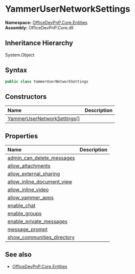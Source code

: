 # YammerUserNetworkSettings
  

**Namespace:** [OfficeDevPnP.Core.Entities](OfficeDevPnP.Core.Entities.md)  
**Assembly:** OfficeDevPnP.Core.dll  
## Inheritance Hierarchy
System.Object  

## Syntax
```C#
public class YammerUserNetworkSettings
```
## Constructors
|**Name**|**Description**|
|:-----|:-----|
| [YammerUserNetworkSettings()](OfficeDevPnP.Core.Entities.YammerUserNetworkSettings.ctor1.md) | 
## Properties
|**Name**|**Description**|
|:-----|:-----|
| [admin_can_delete_messages](OfficeDevPnP.Core.Entities.YammerUserNetworkSettings.admin_can_delete_messages.md) | 
| [allow_attachments](OfficeDevPnP.Core.Entities.YammerUserNetworkSettings.allow_attachments.md) | 
| [allow_external_sharing](OfficeDevPnP.Core.Entities.YammerUserNetworkSettings.allow_external_sharing.md) | 
| [allow_inline_document_view](OfficeDevPnP.Core.Entities.YammerUserNetworkSettings.allow_inline_document_view.md) | 
| [allow_inline_video](OfficeDevPnP.Core.Entities.YammerUserNetworkSettings.allow_inline_video.md) | 
| [allow_yammer_apps](OfficeDevPnP.Core.Entities.YammerUserNetworkSettings.allow_yammer_apps.md) | 
| [enable_chat](OfficeDevPnP.Core.Entities.YammerUserNetworkSettings.enable_chat.md) | 
| [enable_groups](OfficeDevPnP.Core.Entities.YammerUserNetworkSettings.enable_groups.md) | 
| [enable_private_messages](OfficeDevPnP.Core.Entities.YammerUserNetworkSettings.enable_private_messages.md) | 
| [message_prompt](OfficeDevPnP.Core.Entities.YammerUserNetworkSettings.message_prompt.md) | 
| [show_communities_directory](OfficeDevPnP.Core.Entities.YammerUserNetworkSettings.show_communities_directory.md) | 
## See also
- [OfficeDevPnP.Core.Entities](OfficeDevPnP.Core.Entities.md)
